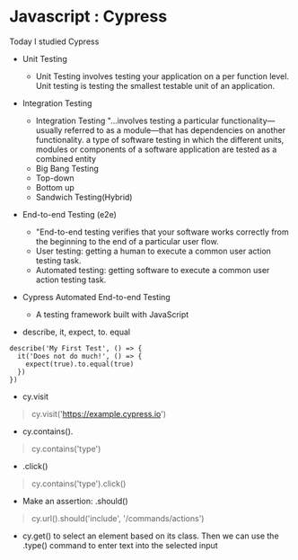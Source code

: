 # Javascript : Cypress

Today I studied Cypress


- Unit Testing
  - Unit Testing involves testing your application on a per function level. Unit testing is testing the smallest testable unit of an application.
- Integration Testing
  - Integration Testing "…involves testing a particular functionality—usually referred to as a module—that has dependencies on another functionality. a type of software testing in which the different units, modules or components of a software application are tested as a combined entity
  - Big Bang Testing
  - Top-down
  - Bottom up
  - Sandwich Testing(Hybrid)

- End-to-end Testing (e2e)
  - "End-to-end testing verifies that your software works correctly from the beginning to the end of a particular user flow.
  - User testing: getting a human to execute a common user action testing task.
  - Automated testing: getting software to execute a common user action testing task.

- Cypress Automated End-to-end Testing
  - A testing framework built with JavaScript

- describe, it, expect, to. equal
```
describe('My First Test', () => {
  it('Does not do much!', () => {
    expect(true).to.equal(true)
  })
})
```
- cy.visit
> cy.visit('https://example.cypress.io')
- cy.contains().
> cy.contains('type')
- .click()
> cy.contains('type').click()
- Make an assertion: .should()
> cy.url().should('include', '/commands/actions')
- cy.get() to select an element based on its class. Then we can use the .type() command to enter text into the selected input